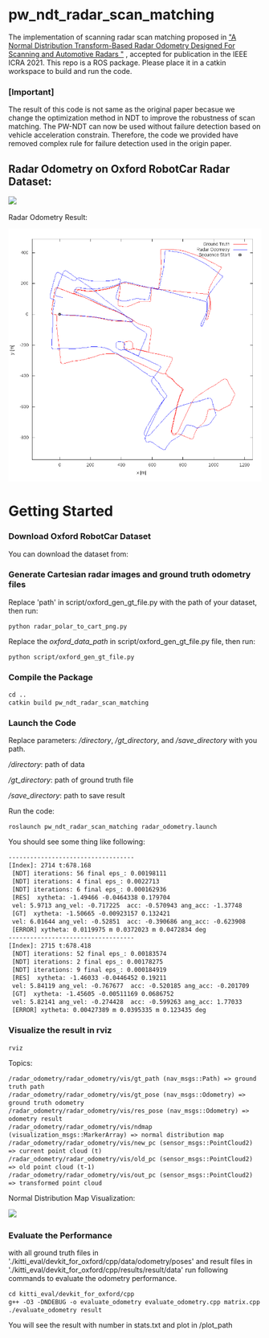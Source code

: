 # pw_ndt_radar_scan_matching

The implementation of scanning radar scan matching proposed in ["A Normal Distribution Transform-Based Radar Odometry Designed For Scanning and Automotive Radars
"](https://arxiv.org/abs/2103.07908) , accepted for publication in the IEEE ICRA 2021. This repo is a ROS package. Please place it in a catkin workspace to build and run the code.

### [Important] 

The result of this code is not same as the original paper becasue we change the optimization method in NDT to improve the robustness of scan matching. The PW-NDT can now be used without failure detection based on vehicle acceleration constrain. Therefore, the code we provided have removed complex rule for failure detection used in the origin paper.

## Radar Odometry on Oxford RobotCar Radar Dataset:
![](img/scanning_ro.gif)

Radar Odometry Result:

<img src="img/path1.png" alt="drawing" style="width:600px;"/>

# Getting Started

### Download Oxford RobotCar Dataset
You can download the dataset from:

### Generate Cartesian radar images and ground truth odometry files

Replace 'path' in script/oxford_gen_gt_file.py with the path of your dataset, then run:
```
python radar_polar_to_cart_png.py
```

Replace the *oxford_data_path* in script/oxford_gen_gt_file.py file, then run:
```
python script/oxford_gen_gt_file.py
```

### Compile the Package
```
cd ..
catkin build pw_ndt_radar_scan_matching
```

### Launch the Code
Replace parameters: */directory*, */gt_directory*, and */save_directory* with you path.

*/directory*: path of data

*/gt_directory*: path of ground truth file

*/save_directory*: path to save result

Run the code:
```
roslaunch pw_ndt_radar_scan_matching radar_odometry.launch
```
You should see some thing like following:
```
-----------------------------------
[Index]: 2714 t:678.168
 [NDT] iterations: 56 final eps_: 0.00198111
 [NDT] iterations: 4 final eps_: 0.0022713
 [NDT] iterations: 6 final eps_: 0.000162936
 [RES]  xytheta: -1.49466 -0.0464338 0.179704
 vel: 5.9713 ang_vel: -0.717225  acc: -0.570943 ang_acc: -1.37748
 [GT]  xytheta: -1.50665 -0.00923157 0.132421
 vel: 6.01644 ang_vel: -0.52851  acc: -0.390686 ang_acc: -0.623908
 [ERROR] xytheta: 0.0119975 m 0.0372023 m 0.0472834 deg
-----------------------------------
[Index]: 2715 t:678.418
 [NDT] iterations: 52 final eps_: 0.00183574
 [NDT] iterations: 2 final eps_: 0.00178275
 [NDT] iterations: 9 final eps_: 0.000184919
 [RES]  xytheta: -1.46033 -0.0446452 0.19211
 vel: 5.84119 ang_vel: -0.767677  acc: -0.520185 ang_acc: -0.201709
 [GT]  xytheta: -1.45605 -0.00511169 0.0686752
 vel: 5.82141 ang_vel: -0.274428  acc: -0.599263 ang_acc: 1.77033
 [ERROR] xytheta: 0.00427389 m 0.0395335 m 0.123435 deg
```

### Visualize the result in rviz
```
rviz
```
Topics:
```
/radar_odometry/radar_odometry/vis/gt_path (nav_msgs::Path) => ground truth path
/radar_odometry/radar_odometry/vis/gt_pose (nav_msgs::Odometry) => ground truth odometry
/radar_odometry/radar_odometry/vis/res_pose (nav_msgs::Odometry) => odometry result
/radar_odometry/radar_odometry/vis/ndmap (visualization_msgs::MarkerArray) => normal distribution map
/radar_odometry/radar_odometry/vis/new_pc (sensor_msgs::PointCloud2) => current point cloud (t)
/radar_odometry/radar_odometry/vis/old_pc (sensor_msgs::PointCloud2) => old point cloud (t-1)
/radar_odometry/radar_odometry/vis/out_pc (sensor_msgs::PointCloud2) => transformed point cloud
```
Normal Distribution Map Visualization:

![](img/normal_distribution_map.gif)


### Evaluate the Performance
with all ground truth files in './kitti_eval/devkit_for_oxford/cpp/data/odometry/poses' and result files in './kitti_eval/devkit_for_oxford/cpp/results/result/data' run following commands to evaluate the odometry performance.

```
cd kitti_eval/devkit_for_oxford/cpp
g++ -O3 -DNDEBUG -o evaluate_odometry evaluate_odometry.cpp matrix.cpp
./evaluate_odometry result
```
You will see the result with number in stats.txt and plot in /plot_path


